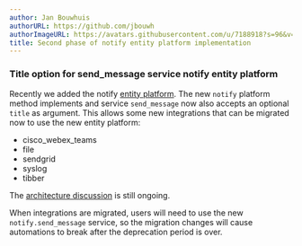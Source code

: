 ```yaml
---
author: Jan Bouwhuis
authorURL: https://github.com/jbouwh
authorImageURL: https://avatars.githubusercontent.com/u/7188918?s=96&v=4
title: Second phase of notify entity platform implementation
---
```


### Title option for send_message service notify entity platform

Recently we added the notify [entity platform](https://developers.home-assistant.io/docs/core/entity/notify/). The new `notify` platform method implements and service `send_message` now also accepts an optional `title` as argument. This allows some new integrations that can be migrated now to use the new entity platform:

- cisco_webex_teams
- file
- sendgrid
- syslog
- tibber

The [architecture discussion](https://github.com/home-assistant/architecture/discussions/1041) is still ongoing.

When integrations are migrated, users will need to use the new `notify.send_message` service, so the migration changes will cause automations to break after the deprecation period is over.
